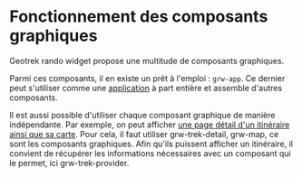 # Fonctionnement des composants graphiques

Geotrek rando widget propose une multitude de composants graphiques.

Parmi ces composants, il en existe un prêt à l'emploi : `grw-app`. Ce dernier peut s'utiliser comme une [application](../examples/application.html) à part entière et assemble d'autres composants. 

Il est aussi possible d'utiliser chaque composant graphique de manière indépendante. Par exemple, on peut afficher [une page détail d'un itinéraire ainsi que sa carte](../examples/trek-detail-and-map.html). Pour cela, il faut utiliser grw-trek-detail, grw-map, ce sont les composants graphiques. Afin qu'ils puissent afficher un itinéraire, il convient de récupérer les informations nécessaires avec un composant qui le permet, ici grw-trek-provider.
